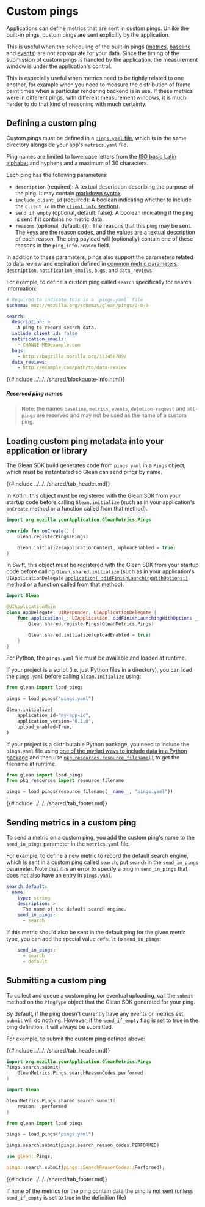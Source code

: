 # Custom pings

Applications can define metrics that are sent in custom pings. Unlike the built-in pings, custom pings are sent explicitly by the application.

This is useful when the scheduling of the built-in pings ([metrics](metrics.html), [baseline](baseline.html) and [events](events.html)) are not appropriate for your data.  Since the timing of the submission of custom pings is handled by the application, the measurement window is under the application's control.

This is especially useful when metrics need to be tightly related to one another, for example when you need to measure the distribution of frame paint times when a particular rendering backend is in use.  If these metrics were in different pings, with different measurement windows, it is much harder to do that kind of reasoning with much certainty.

## Defining a custom ping

Custom pings must be defined in a [`pings.yaml` file](https://mozilla.github.io/glean_parser/pings-yaml.html), which is in the same directory alongside your app's `metrics.yaml` file.

Ping names are limited to lowercase letters from the [ISO basic Latin alphabet](https://en.wikipedia.org/wiki/ISO_basic_Latin_alphabet)
and hyphens and a maximum of 30 characters.

Each ping has the following parameters:

- `description` (required): A textual description describing the purpose of the ping. It may contain [markdown syntax](https://www.markdownguide.org/basic-syntax/).
- `include_client_id` (required): A boolean indicating whether to include the
  `client_id` in the [`client_info` section](index.md#the-client_info-section)).
- `send_if_empty` (optional, default: false): A boolean indicating if the ping is sent if it contains no metric data.
- `reasons` (optional, default: `{}`): The reasons that this ping may be sent. The keys are the reason codes, and the values are a textual description of each reason. The ping payload will (optionally) contain one of these reasons in the `ping_info.reason` field.

In addition to these parameters, pings also support the parameters related to data review and expiration defined in [common metric parameters](../metric-parameters.md): `description`, `notification_emails`, `bugs`, and `data_reviews`.

For example, to define a custom ping called `search` specifically for search information:

```YAML
# Required to indicate this is a `pings.yaml` file
$schema: moz://mozilla.org/schemas/glean/pings/2-0-0

search:
  description: >
    A ping to record search data.
  include_client_id: false
  notification_emails:
    - CHANGE-ME@example.com
  bugs:
    - http://bugzilla.mozilla.org/123456789/
  data_reviews:
    - http://example.com/path/to/data-review
```

{{#include ../../../shared/blockquote-info.html}}

##### Reserved ping names

> Note: the names `baseline`, `metrics`, `events`, `deletion-request` and `all-pings` are reserved and may not be used as the name of a custom ping.

## Loading custom ping metadata into your application or library

The Glean SDK build generates code from `pings.yaml` in a `Pings` object, which must be instantiated so Glean can send pings by name.

{{#include ../../../shared/tab_header.md}}

<div data-lang="Kotlin" class="tab">

In Kotlin, this object must be registered with the Glean SDK from your startup code before calling `Glean.initialize`
(such as in your application's `onCreate` method or a function called from that method).

```Kotlin
import org.mozilla.yourApplication.GleanMetrics.Pings

override fun onCreate() {
    Glean.registerPings(Pings)

    Glean.initialize(applicationContext, uploadEnabled = true)
}
```

</div>

<div data-lang="Swift" class="tab">

In Swift, this object must be registered with the Glean SDK from your startup code before calling `Glean.shared.initialize`
(such as in your application's `UIApplicationDelegate` [`application(_:didFinishLaunchingWithOptions:)`](https://developer.apple.com/documentation/uikit/uiapplicationdelegate/1622921-application) method or a function called from that method).

```swift
import Glean

@UIApplicationMain
class AppDelegate: UIResponder, UIApplicationDelegate {
    func application(_: UIApplication, didFinishLaunchingWithOptions _: [UIApplication.LaunchOptionsKey: Any]?) -> Bool {
        Glean.shared.registerPings(GleanMetrics.Pings)

        Glean.shared.initialize(uploadEnabled = true)
    }
}
```

</div>

<div data-lang="Python" class="tab">

For Python, the `pings.yaml` file must be available and loaded at runtime.

If your project is a script (i.e. just Python files in a directory), you can load the `pings.yaml` before calling `Glean.initialize` using:

```python
from glean import load_pings

pings = load_pings("pings.yaml")

Glean.initialize(
    application_id="my-app-id",
    application_version="0.1.0",
    upload_enabled=True,
)
```

If your project is a distributable Python package, you need to include the `pings.yaml` file using [one of the myriad ways to include data in a Python package](https://setuptools.readthedocs.io/en/latest/setuptools.html#including-data-files) and then use [`pkg_resources.resource_filename()`](https://setuptools.readthedocs.io/en/latest/pkg_resources.html#resource-extraction) to get the filename at runtime.

```Python
from glean import load_pings
from pkg_resources import resource_filename

pings = load_pings(resource_filename(__name__, "pings.yaml"))
```

</div>

{{#include ../../../shared/tab_footer.md}}

## Sending metrics in a custom ping

To send a metric on a custom ping, you add the custom ping's name to the `send_in_pings` parameter in the `metrics.yaml` file.

For example, to define a new metric to record the default search engine, which is sent in a custom ping called `search`, put `search` in the `send_in_pings` parameter.  Note that it is an error to specify a ping in `send_in_pings` that does not also have an entry in `pings.yaml`.

```YAML
search.default:
  name:
    type: string
    description: >
      The name of the default search engine.
    send_in_pings:
      - search
```

If this metric should also be sent in the default ping for the given metric type, you can add the special value `default` to `send_in_pings`:

```YAML
    send_in_pings:
      - search
      - default
```

## Submitting a custom ping

To collect and queue a custom ping for eventual uploading, call the `submit` method on the `PingType` object that the Glean SDK generated for your ping.

By default, if the ping doesn't currently have any events or metrics set, `submit` will do nothing.  However, if the `send_if_empty` flag is set to true in the ping definition, it will always be submitted.

For example, to submit the custom ping defined above:

{{#include ../../../shared/tab_header.md}}

<div data-lang="Kotlin" class="tab">

```kotlin
import org.mozilla.yourApplication.GleanMetrics.Pings
Pings.search.submit(
    GleanMetrics.Pings.searchReasonCodes.performed
)
```

</div>

<div data-lang="Swift" class="tab">

```swift
import Glean

GleanMetrics.Pings.shared.search.submit(
    reason: .performed
)
```

</div>

<div data-lang="Python" class="tab">

```Python
from glean import load_pings

pings = load_pings("pings.yaml")

pings.search.submit(pings.search_reason_codes.PERFORMED)
```

</div>

<div data-lang="Rust" class="tab">

```Rust
use glean::Pings;

pings::search.submit(pings::SearchReasonCodes::Performed);
```

</div>

{{#include ../../../shared/tab_footer.md}}

If none of the metrics for the ping contain data the ping is not sent (unless `send_if_empty` is set to true in the definition file)
